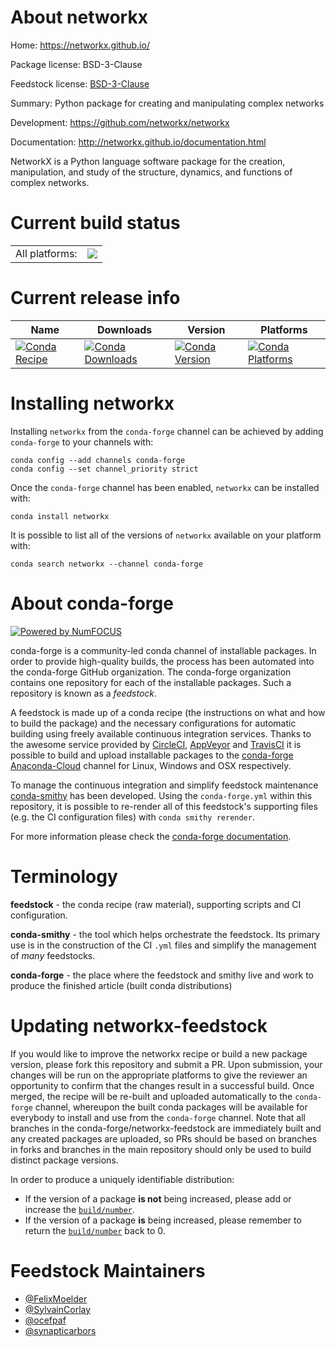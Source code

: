 About networkx
==============

Home: https://networkx.github.io/

Package license: BSD-3-Clause

Feedstock license: [BSD-3-Clause](https://github.com/conda-forge/networkx-feedstock/blob/master/LICENSE.txt)

Summary: Python package for creating and manipulating complex networks

Development: https://github.com/networkx/networkx

Documentation: http://networkx.github.io/documentation.html

NetworkX is a Python language software package for the creation,
manipulation, and study of the structure, dynamics, and functions of complex
networks.


Current build status
====================


<table><tr><td>All platforms:</td>
    <td>
      <a href="https://dev.azure.com/conda-forge/feedstock-builds/_build/latest?definitionId=5018&branchName=master">
        <img src="https://dev.azure.com/conda-forge/feedstock-builds/_apis/build/status/networkx-feedstock?branchName=master">
      </a>
    </td>
  </tr>
</table>

Current release info
====================

| Name | Downloads | Version | Platforms |
| --- | --- | --- | --- |
| [![Conda Recipe](https://img.shields.io/badge/recipe-networkx-green.svg)](https://anaconda.org/conda-forge/networkx) | [![Conda Downloads](https://img.shields.io/conda/dn/conda-forge/networkx.svg)](https://anaconda.org/conda-forge/networkx) | [![Conda Version](https://img.shields.io/conda/vn/conda-forge/networkx.svg)](https://anaconda.org/conda-forge/networkx) | [![Conda Platforms](https://img.shields.io/conda/pn/conda-forge/networkx.svg)](https://anaconda.org/conda-forge/networkx) |

Installing networkx
===================

Installing `networkx` from the `conda-forge` channel can be achieved by adding `conda-forge` to your channels with:

```
conda config --add channels conda-forge
conda config --set channel_priority strict
```

Once the `conda-forge` channel has been enabled, `networkx` can be installed with:

```
conda install networkx
```

It is possible to list all of the versions of `networkx` available on your platform with:

```
conda search networkx --channel conda-forge
```


About conda-forge
=================

[![Powered by NumFOCUS](https://img.shields.io/badge/powered%20by-NumFOCUS-orange.svg?style=flat&colorA=E1523D&colorB=007D8A)](http://numfocus.org)

conda-forge is a community-led conda channel of installable packages.
In order to provide high-quality builds, the process has been automated into the
conda-forge GitHub organization. The conda-forge organization contains one repository
for each of the installable packages. Such a repository is known as a *feedstock*.

A feedstock is made up of a conda recipe (the instructions on what and how to build
the package) and the necessary configurations for automatic building using freely
available continuous integration services. Thanks to the awesome service provided by
[CircleCI](https://circleci.com/), [AppVeyor](https://www.appveyor.com/)
and [TravisCI](https://travis-ci.com/) it is possible to build and upload installable
packages to the [conda-forge](https://anaconda.org/conda-forge)
[Anaconda-Cloud](https://anaconda.org/) channel for Linux, Windows and OSX respectively.

To manage the continuous integration and simplify feedstock maintenance
[conda-smithy](https://github.com/conda-forge/conda-smithy) has been developed.
Using the ``conda-forge.yml`` within this repository, it is possible to re-render all of
this feedstock's supporting files (e.g. the CI configuration files) with ``conda smithy rerender``.

For more information please check the [conda-forge documentation](https://conda-forge.org/docs/).

Terminology
===========

**feedstock** - the conda recipe (raw material), supporting scripts and CI configuration.

**conda-smithy** - the tool which helps orchestrate the feedstock.
                   Its primary use is in the construction of the CI ``.yml`` files
                   and simplify the management of *many* feedstocks.

**conda-forge** - the place where the feedstock and smithy live and work to
                  produce the finished article (built conda distributions)


Updating networkx-feedstock
===========================

If you would like to improve the networkx recipe or build a new
package version, please fork this repository and submit a PR. Upon submission,
your changes will be run on the appropriate platforms to give the reviewer an
opportunity to confirm that the changes result in a successful build. Once
merged, the recipe will be re-built and uploaded automatically to the
`conda-forge` channel, whereupon the built conda packages will be available for
everybody to install and use from the `conda-forge` channel.
Note that all branches in the conda-forge/networkx-feedstock are
immediately built and any created packages are uploaded, so PRs should be based
on branches in forks and branches in the main repository should only be used to
build distinct package versions.

In order to produce a uniquely identifiable distribution:
 * If the version of a package **is not** being increased, please add or increase
   the [``build/number``](https://docs.conda.io/projects/conda-build/en/latest/resources/define-metadata.html#build-number-and-string).
 * If the version of a package **is** being increased, please remember to return
   the [``build/number``](https://docs.conda.io/projects/conda-build/en/latest/resources/define-metadata.html#build-number-and-string)
   back to 0.

Feedstock Maintainers
=====================

* [@FelixMoelder](https://github.com/FelixMoelder/)
* [@SylvainCorlay](https://github.com/SylvainCorlay/)
* [@ocefpaf](https://github.com/ocefpaf/)
* [@synapticarbors](https://github.com/synapticarbors/)

